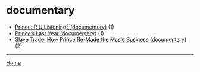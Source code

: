 # documentary

  * [Prince: R U Listening? (documentary)](./documentary/prince-r-u-listening/) (1)
  * [Prince’s Last Year (documentary)](./documentary/prince-s-last-year/) (1)
  * [Slave Trade: How Prince Re-Made the Music Business (documentary)](./documentary/slave-trade-how-prince-re-made-the-music-business/) (2)

----

[Home](../)
